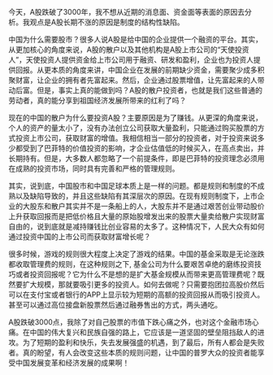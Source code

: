 ​		今天，A股跌破了3000年，我不想从近期的消息面、资金面等表面的原因去分析。我观点是A股长期不涨的原因是制度的结构性缺陷。

​		中国为什么需要股市？很多人说A股是给中国的企业提供一个融资的平台。其实，从更加核心的角度来说，A股的散户以及其他机构是A股上市公司的“天使投资人”，天使投资人提供资金给上市公司用于融资、研发和盈利，企业也为投资人提供回报。从更本质的角度来讲，中国企业在发展的前期缺少资金，需要聚少成多积聚财富，让企业的拥有者先富起来。然后，企业通过股票增值，让先富起来的人带动后富。但是，事实上真的能做到吗？A股的散户投资者，也就是我们这些普通的劳动者，真的能分享到祖国经济发展所带来的红利了吗？

​		现在的中国的散户为什么要投资A股？主要原因是为了赚钱。从更深的角度来说，个人的资产的量太小了，没有办法创立公司获取大量盈利，只能通过购买股票的方式投资上市公司，获取财富的增值。我相信相当一部分的投资者，对于投资来说多少都受到了巴菲特的价值投资的影响，才企业估值低的时候买入，在高点卖出，并长期持有。但是，大多数人都忽略了一个前提条件，即是巴菲特的投资理念必须用在成熟的投资市场，同时具有完善和严格的管理规则。

​		其实，说到底，中国股市和中国足球本质上是一样的问题。都是规则和制度的不成熟以及缺陷导致的，并且这些缺陷有其深层次的原因。在现有规则制度下，上市企业的大股东和散户其实并不是一条船上的人，大股东并不是通过艰苦创业带动股价上升获取回报而是把低价格且大量的原始股增发出来的股票大量卖给散户实现财富自由的，说到底就是减持赚钱比创业容易的太多了。这种情况下，人民大众有如何通过投资中国的上市公司而获取财富增长呢？

​		很多时候，游戏的规则很大程度上决定了游戏的结果。中国的基金采取是无论涨跌都收取管理费的规则，在这种规则之下, 基金公司为什么要艰苦卓绝的磨练投资技巧或者投资回报呢？它为什么不是想的是扩大基金规模从而带来更高管理费呢？既然要扩大规模，那就要吸引更多的投资人。如何去做呢？只需要抱团拉高股价然后可以在支付宝或者银行的APP上显示较为短期的高额的投资回报从而吸引投资人。甚至可以通过高位接盘新股票然后通过融券售出的方式，两头通吃。

​		A股跌破3000点，我除了对自己股票的市值下跌心痛之外，也对这个金融市场心痛。在中国的伟大复兴和民族自强的路上，它应该是一道坚固的壁垒阻挡敌人的进攻。为了短期的盈利和快乐，失去发展强盛的机遇，到了最后，所有人都会是失败者。真的盼望，有人会改变这些本质的规则问题，让中国的普罗大众的投资者能享受中国发展变革和经济发展的成果啊！

